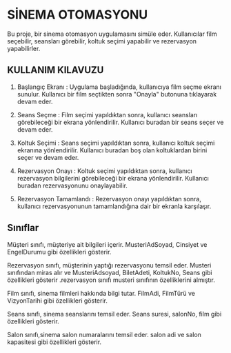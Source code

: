 # SİNEMA OTOMASYONU

Bu proje, bir sinema otomasyon uygulamasını simüle eder. Kullanıcılar film seçebilir, seansları görebilir, koltuk seçimi yapabilir ve rezervasyon yapabilirler.

## KULLANIM KILAVUZU

1. Başlangıç Ekranı : Uygulama başladığında, kullanıcıya film seçme ekranı sunulur. Kullanıcı bir film seçtikten sonra "Onayla" butonuna tıklayarak devam eder.

2. Seans Seçme : Film seçimi yapıldıktan sonra, kullanıcı seansları görebileceği bir ekrana yönlendirilir. Kullanıcı buradan bir seans seçer ve devam eder.

3. Koltuk Seçimi : Seans seçimi yapıldıktan sonra, kullanıcı koltuk seçimi ekranına yönlendirilir. Kullanıcı buradan boş olan koltuklardan birini seçer ve devam eder.

4. Rezervasyon Onayı : Koltuk seçimi yapıldıktan sonra, kullanıcı rezervasyon bilgilerini görebileceği bir ekrana yönlendirilir. Kullanıcı buradan rezervasyonunu onaylayabilir.

5. Rezervasyon Tamamlandı : Rezervasyon onayı yapıldıktan sonra, kullanıcı rezervasyonunun tamamlandığına dair bir ekranla karşılaşır.

## Sınıflar 

Müşteri sınıfı, müşteriye ait bilgileri içerir. MusteriAdSoyad, Cinsiyet ve EngelDurumu gibi özellikleri gösterir.

Rezervasyon sınıfı, müşterinin yaptığı rezervasyonu temsil eder. Musteri sınıfından miras alır ve MusteriAdsoyad, BiletAdeti, KoltukNo, Seans gibi özellikleri gösterir .rezervasyon sınıfı musteri sınıfının özelliklerini almıştır.

Film sınıfı, sinema filmleri hakkında bilgi tutar. FilmAdi, FilmTürü ve VizyonTarihi gibi özellikleri gösterir.

Seans sınıfı, sinema seanslarını temsil eder. Seans suresi, salonNo, film gibi özellikleri gösterir.

Salon sınıfı,sinema salon numaralarını temsil eder. salon adi ve salon kapasitesi gibi özellikleri gösterir.

